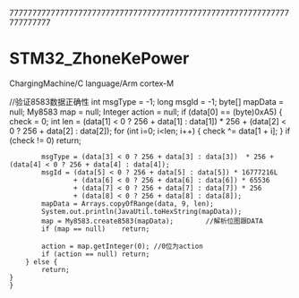 7777777777777777777777777777777777777777777777777777777777777777777777
# STM32_ZhoneKePower
ChargingMachine/C language/Arm cortex-M

//验证8583数据正确性
		int msgType = -1;
		long msgId = -1;
		byte[] mapData = null;
		My8583 map = null;
		Integer action = null;
		if (data[0] == (byte)0xA5) {
			check = 0;
			int len = (data[1] < 0 ? 256 + data[1] : data[1]) * 256 + (data[2] < 0 ? 256 + data[2] : data[2]);
			for (int i=0; i<len; i++) {
				check ^= data[1 + i];
			}
			if (check != 0)	return;
			
			msgType = (data[3] < 0 ? 256 + data[3] : data[3])  * 256 + (data[4] < 0 ? 256 + data[4] : data[4]);
			msgId = (data[5] < 0 ? 256 + data[5] : data[5]) * 16777216L
					+ (data[6] < 0 ? 256 + data[6] : data[6]) * 65536
					+ (data[7] < 0 ? 256 + data[7] : data[7]) * 256
					+ (data[8] < 0 ? 256 + data[8] : data[8]);
			mapData = Arrays.copyOfRange(data, 9, len);
			System.out.println(JavaUtil.toHexString(mapData));
			map = My8583.create8583(mapData);        //解析位图跟DATA
			if (map == null)	return;
			
			action = map.getInteger(0);	//0位为action
			if (action == null)	return;
		} else {
			return;
	}
	}
